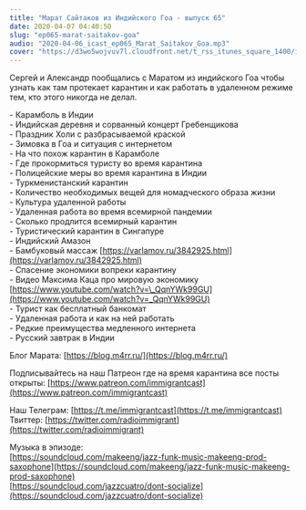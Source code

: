 ```yaml
---
title: "Марат Сайтаков из Индийского Гоа - выпуск 65"
date: 2020-04-07 04:40:50
slug: "ep065-marat-saitakov-goa"
audio: "2020-04-06_icast_ep065_Marat_Saitakov_Goa.mp3"
cover: "https://d3wo5wojvuv7l.cloudfront.net/t_rss_itunes_square_1400/images.spreaker.com/original/e22d058b873b1d420c07a81ac919a28e.jpg"
---
```

Сергей и Александр пообщались с Маратом из индийского Гоа чтобы узнать как там протекает карантин и как работать в удаленном режиме тем, кто этого никогда не делал.  
  
\- Карамболь в Индии  
\- Индийская деревня и сорванный концерт Гребенщикова  
\- Праздник Холи с разбрасываемой краской  
\- Зимовка в Гоа и ситуация с интернетом  
\- На что похож карантин в Карамболе  
\- Где прокормиться туристу во время карантина  
\- Полицейские меры во время карантина в Индии  
\- Туркменистанский карантин  
\- Количество необходимых вещей для номадческого образа жизни  
\- Культура удаленной работы  
\- Удаленная работа во время всемирной пандемии  
\- Сколько продлится всемирный карантин  
\- Туристический карантин в Сингапуре  
\- Индийский Амазон  
\- Бамбуковый массаж [https://varlamov.ru/3842925.html](https://varlamov.ru/3842925.html)  
\- Спасение экономики вопреки карантину  
\- Видео Максима Каца про мировую экономику [https://www.youtube.com/watch?v=\_QqnYWk99GU](https://www.youtube.com/watch?v=_QqnYWk99GU)  
\- Турист как бесплатный банкомат  
\- Удаленная работа и как на ней работать  
\- Редкие преимущества медленного интернета  
\- Русский завтрак в Индии  
  
Блог Марата: [https://blog.m4rr.ru/](https://blog.m4rr.ru/)  
  
Подписывайтесь на наш Патреон где на время карантина все посты открыты: [https://www.patreon.com/immigrantcast](https://www.patreon.com/immigrantcast)  
  
Наш Телеграм: [https://t.me/immigrantcast](https://t.me/immigrantcast)  
Твиттер: [https://twitter.com/radioimmigrant](https://twitter.com/radioimmigrant)  
  
Музыка в эпизоде:  
[https://soundcloud.com/makeeng/jazz-funk-music-makeeng-prod-saxophone](https://soundcloud.com/makeeng/jazz-funk-music-makeeng-prod-saxophone)  
[https://soundcloud.com/jazzcuatro/dont-socialize](https://soundcloud.com/jazzcuatro/dont-socialize)
